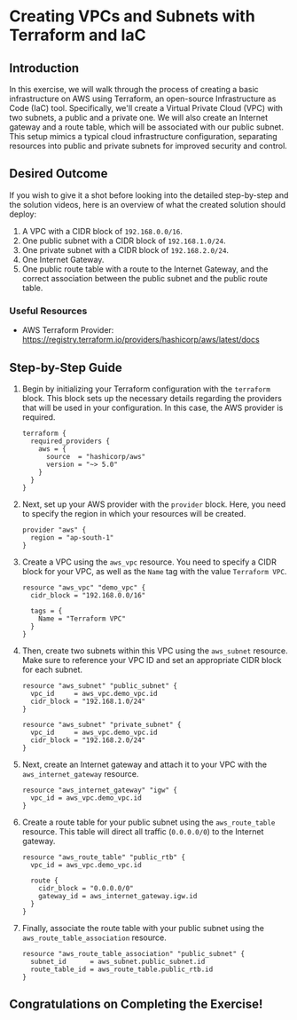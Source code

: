 # Creating VPCs and Subnets with Terraform and IaC

## Introduction

In this exercise, we will walk through the process of creating a basic infrastructure on AWS using Terraform, an open-source Infrastructure as Code (IaC) tool. Specifically, we'll create a Virtual Private Cloud (VPC) with two subnets, a public and a private one. We will also create an Internet gateway and a route table, which will be associated with our public subnet. This setup mimics a typical cloud infrastructure configuration, separating resources into public and private subnets for improved security and control.

## Desired Outcome

If you wish to give it a shot before looking into the detailed step-by-step and the solution videos, here is an overview of what the created solution should deploy:

1. A VPC with a CIDR block of `192.168.0.0/16`.
2. One public subnet with a CIDR block of `192.168.1.0/24`.
3. One private subnet with a CIDR block of `192.168.2.0/24`.
4. One Internet Gateway.
5. One public route table with a route to the Internet Gateway, and the correct association between the public subnet and the public route table.

### Useful Resources

-   AWS Terraform Provider: https://registry.terraform.io/providers/hashicorp/aws/latest/docs
  
## Step-by-Step Guide

1. Begin by initializing your Terraform configuration with the `terraform` block. This block sets up the necessary details regarding the providers that will be used in your configuration. In this case, the AWS provider is required.

    ```
    terraform {
      required_providers {
        aws = {
          source  = "hashicorp/aws"
          version = "~> 5.0"
        }
      }
    }
    ```

2. Next, set up your AWS provider with the `provider` block. Here, you need to specify the region in which your resources will be created.

    ```
    provider "aws" {
      region = "ap-south-1"
    }
    ```

3. Create a VPC using the `aws_vpc` resource. You need to specify a CIDR block for your VPC, as well as the `Name` tag with the value `Terraform VPC`.

    ```
    resource "aws_vpc" "demo_vpc" {
      cidr_block = "192.168.0.0/16"

      tags = {
        Name = "Terraform VPC"
      }
    }
    ```

4. Then, create two subnets within this VPC using the `aws_subnet` resource. Make sure to reference your VPC ID and set an appropriate CIDR block for each subnet.

    ```
    resource "aws_subnet" "public_subnet" {
      vpc_id     = aws_vpc.demo_vpc.id
      cidr_block = "192.168.1.0/24"
    }

    resource "aws_subnet" "private_subnet" {
      vpc_id     = aws_vpc.demo_vpc.id
      cidr_block = "192.168.2.0/24"
    }
    ```

5. Next, create an Internet gateway and attach it to your VPC with the `aws_internet_gateway` resource.

    ```
    resource "aws_internet_gateway" "igw" {
      vpc_id = aws_vpc.demo_vpc.id
    }
    ```

6. Create a route table for your public subnet using the `aws_route_table` resource. This table will direct all traffic (`0.0.0.0/0`) to the Internet gateway.

    ```
    resource "aws_route_table" "public_rtb" {
      vpc_id = aws_vpc.demo_vpc.id

      route {
        cidr_block = "0.0.0.0/0"
        gateway_id = aws_internet_gateway.igw.id
      }
    }
    ```

7. Finally, associate the route table with your public subnet using the `aws_route_table_association` resource.

    ```
    resource "aws_route_table_association" "public_subnet" {
      subnet_id      = aws_subnet.public_subnet.id
      route_table_id = aws_route_table.public_rtb.id
    }
    ```

## Congratulations on Completing the Exercise!




